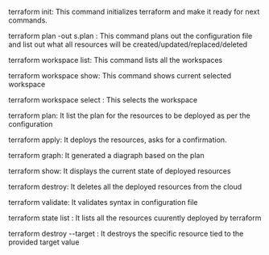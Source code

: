 terraform init: This command initializes terraform and make it ready for next commands.

terraform plan -out s.plan : This command plans out the configuration file and list out what all resources will be created/updated/replaced/deleted

terraform workspace list: This command lists all the workspaces

terraform workspace show: This command shows current selected workspace

terraform workspace select <workspace name>: This selects the workspace

terraform plan: It list the plan for the resources to be deployed as per the configuration

terraform apply: It deploys the resources, asks for a confirmation.

terraform graph: It generated a diagraph based on the plan

terraform show: It displays the current state of deployed resources

terraform destroy: It deletes all the deployed resources from the cloud

terraform validate: It validates syntax in configuration file

terraform state list : It lists all the resources cuurently deployed by terraform

terraform destroy --target <resource name from the state list cmd> : It destroys the specific resource tied to the provided target value
